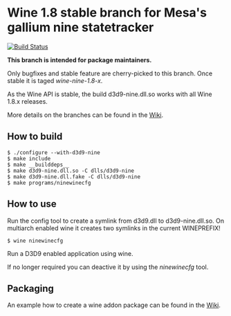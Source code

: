 # Wine 1.8 stable branch for Mesa's gallium nine statetracker
[![Build Status](https://travis-ci.org/iXit/wine.svg?branch=wine-stable-1.8)](https://travis-ci.org/iXit/wine)

**This branch is intended for package maintainers.**

Only bugfixes and stable feature are cherry-picked to this branch.
Once stable it is taged *wine-nine-1.8-x*.

As the Wine API is stable, the build d3d9-nine.dll.so works with all
Wine 1.8.x releases.

More details on the branches can be found in the [Wiki](https://github.com/iXit/wine/wiki/Branch-description).

## How to build


    $ ./configure --with-d3d9-nine
    $ make include
    $ make __builddeps__
    $ make d3d9-nine.dll.so -C dlls/d3d9-nine
    $ make d3d9-nine.dll.fake -C dlls/d3d9-nine
    $ make programs/ninewinecfg

## How to use

Run the config tool to create a symlink from d3d9.dll to d3d9-nine.dll.so.
On multiarch enabled wine it creates two symlinks in the current WINEPREFIX!

    $ wine ninewinecfg

Run a D3D9 enabled application using wine.

If no longer required you can deactive it by using the *ninewinecfg* tool.

## Packaging

An example how to create a wine addon package can be found in the [Wiki](https://github.com/iXit/wine/wiki/Creating-wine-addon-packages).


